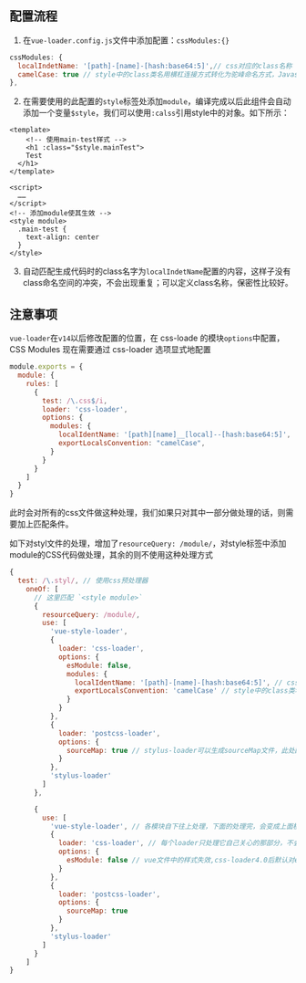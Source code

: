 ## 配置流程

1. 在`vue-loader.config.js`文件中添加配置：`cssModules:{}`

```javascript
cssModules: {
  localIndetName: '[path]-[name]-[hash:base64:5]',// css对应的class名称
  camelCase: true // style中的class类名用横杠连接方式转化为驼峰命名方式，Javascript变量使用驼峰命名时，书写style中的calss类名时一般使用 - 连接，调用时不好用
},
```

2. 在需要使用的此配置的`style`标签处添加`module`，编译完成以后此组件会自动添加一个变量`$style`，我们可以使用`:calss`引用style中的对象。如下所示：

```vue
<template>
	<!-- 使用main-test样式 -->
	<h1 :class="$style.mainTest">
    Test
  </h1>
</template>

<script>
  ……
</script>
<!-- 添加module使其生效 -->
<style module>
  .main-test {
    text-align: center
  }
</style>
```

3. 自动匹配生成代码时的class名字为`localIndetName`配置的内容，这样子没有class命名空间的冲突，不会出现重复；可以定义class名称，保密性比较好。

## 注意事项

`vue-loader`在`v14`以后修改配置的位置，在 css-loade 的模块`options`中配置，CSS Modules 现在需要通过 css-loader 选项显式地配置


```javascript
module.exports = {
  module: {
    rules: [
      {
        test: /\.css$/i,
        loader: 'css-loader',
        options: {
          modules: {
            localIdentName: '[path][name]__[local]--[hash:base64:5]',
            exportLocalsConvention: "camelCase",
          }
        }
      }
    ]
  }
}
```

此时会对所有的css文件做这种处理，我们如果只对其中一部分做处理的话，则需要加上匹配条件。

如下对styl文件的处理，增加了`resourceQuery: /module/`，对style标签中添加module的CSS代码做处理，其余的则不使用这种处理方式

```javascript
{
  test: /\.styl/, // 使用css预处理器
    oneOf: [
      // 这里匹配 `<style module>`
      {
        resourceQuery: /module/,
        use: [
          'vue-style-loader',
          {
            loader: 'css-loader',
            options: {
              esModule: false,
              modules: {
                localIdentName: '[path]-[name]-[hash:base64:5]', // css对应的class名称
                exportLocalsConvention: 'camelCase' // style中的class类名用横杠连接方式转化为驼峰命名方式，Javascript变量使用驼峰命名时，style中的calss类名时一般使用 - 连接，调用时不好用
              }
            }
          },
          {
            loader: 'postcss-loader',
            options: {
              sourceMap: true // stylus-loader可以生成sourceMap文件，此处配置让postcss-loader直接使用已生成的文件，不再自己生成
            }
          },
          'stylus-loader'
        ]
      },

      {
        use: [
          'vue-style-loader', // 各模块自下往上处理，下面的处理完，会变成上面模块要处理的文件
          {
            loader: 'css-loader', // 每个loader只处理它自己关心的那部分，不会管处理以后的文件
            options: {
              esModule: false // vue文件中的样式失效,css-loader4.0后默认对esModule设置的是true,vue-style-loader 4.1.2默认接收的是commonjs的结果，也就是默认接收的是“css-loader中esModule设置的是false的结果”，  所以一个配置的是true，一个接收的是false，最终就不会显示样式了。
            }
          },
          {
            loader: 'postcss-loader',
            options: {
              sourceMap: true
            }
          },
          'stylus-loader'
        ]
      }
    ]
}
```

